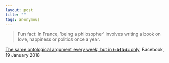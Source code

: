 ```yaml
---
layout: post
title: ""
tags: anonymous
--- 
```



> Fun fact: In France, 'being a philosopher' involves writing a book on love, happiness or politics once a year.

[The same ontological argument every week, but in 𝖎𝖓𝖙𝖊𝖑𝖑𝖊𝖈𝖙𝖚 only](https://www.facebook.com/Ontologywithoutmethod/posts/542755502774866), Facebook, 19 January 2018